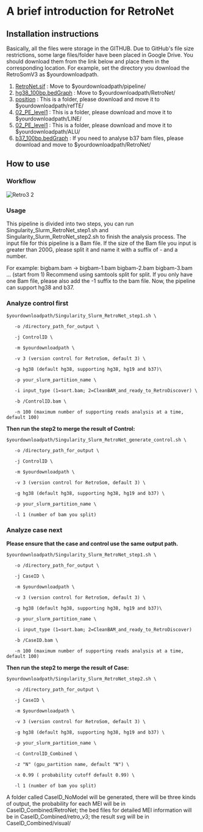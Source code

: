 # A brief introduction for RetroNet
## Installation instructions
Basically, all the files were storage in the GITHUB.
Due to GitHub's file size restrictions, some large files/folder have been placed in Google Drive. You should download them from the link below and place them in the corresponding location.
For example, set the directory you download the RetroSomV3 as $yourdownloadpath.

1. [RetroNet.sif](https://drive.google.com/file/d/1OUg-L2sQ7ucaNsTXolIus0uCT5VG29CC/view?usp=drive_link) : Move to $yourdownloadpath/pipeline/
2. [hg38_100bp.bedGraph](https://drive.google.com/file/d/1IhiktWmqZSTcrPg2p9OIb5vtcQ5GLLjh/view?usp=sharing) : Move to $yourdownloadpath/RetroNet/
3. [position](https://drive.google.com/drive/folders/1L-XxCCGRMnNShd7ysbeM2kFIxkQANI9D?usp=sharing) : This is a folder, please download and move it to $yourdownloadpath/refTE/
4. [02_PE_level1](https://drive.google.com/drive/folders/197ogIPePEDBNah-Ff1IjNSKq7F3SMGzr?usp=sharing) : This is a folder, please download and move it to $yourdownloadpath/LINE/
5. [02_PE_level1](https://drive.google.com/drive/folders/18kA4IrlP7OKStuReX4koZ8dwx4sbjqzS?usp=sharing) : This is a folder, please download and move it to $yourdownloadpath/ALU/
6. [b37_100bp.bedGraph](https://drive.google.com/file/d/14eOmzhz0pMYpfuLU5spLgwuZJv8_n75R/view?usp=drive_link) : If you need to analyse b37 bam files, please download and move to $yourdownloadpath/RetroNet/

## How to use
### Workflow

![Retro3 2](https://github.com/user-attachments/assets/10da5f78-0252-4d01-8145-b3f5c36cfca3)

### Usage
This pipeline is divided into two steps, you can run Singularity_Slurm_RetroNet_step1.sh and Singularity_Slurm_RetroNet_step2.sh to finish the analysis process.
The input file for this pipeline is a Bam file. If the size of the Bam file you input is greater than 200G, please split it and name it with a suffix of - and a number.

For example: bigbam.bam &rarr; bigbam-1.bam bigbam-2.bam bigbam-3.bam ... (start from 1)
Recommend using samtools split for split. If you only have one Bam file, please also add the -1 suffix to the bam file.
Now, the pipeline can support hg38 and b37.

### Analyze control first 

```
$yourdownloadpath/Singularity_Slurm_RetroNet_step1.sh \

   -o /directory_path_for_output \

   -j ControlID \

   -m $yourdownloadpath \

   -v 3 (version control for RetroSom, default 3) \

   -g hg38 (default hg38, supporting hg38, hg19 and b37)\

   -p your_slurm_partition_name \

   -i input_type (1=sort.bam; 2=CleanBAM_and_ready_to_RetroDiscover) \

   -b /ControlID.bam \

   -n 100 (maximum number of supporting reads analysis at a time, default 100) 

```

**Then run the step2 to merge the result of Control:**

```
$yourdownloadpath/Singularity_Slurm_RetroNet_generate_control.sh \
  
   -o /directory_path_for_output \
  
   -j ControlID \
  
   -m $yourdownloadpath \
  
   -v 3 (version control for RetroSom, default 3) \
  
   -g hg38 (default hg38, supporting hg38, hg19 and b37) \
  
   -p your_slurm_partition_name \
  
   -l 1 (number of bam you split)
```

### Analyze case next

**Please ensure that the case and control use the same output path.**

```
$yourdownloadpath/Singularity_Slurm_RetroNet_step1.sh \

   -o /directory_path_for_output \

   -j CaseID \

   -m $yourdownloadpath \

   -v 3 (version control for RetroSom, default 3) \

   -g hg38 (default hg38, supporting hg38, hg19 and b37)\

   -p your_slurm_partition_name \

   -i input_type (1=sort.bam; 2=CleanBAM_and_ready_to_RetroDiscover)

   -b /CaseID.bam \

   -n 100 (maximum number of supporting reads analysis at a time, default 100) 

```

**Then run the step2 to merge the result of Case:**

```
$yourdownloadpath/Singularity_Slurm_RetroNet_step2.sh \
  
   -o /directory_path_for_output \
  
   -j CaseID \
  
   -m $yourdownloadpath \
  
   -v 3 (version control for RetroSom, default 3) \
  
   -g hg38 (default hg38, supporting hg38, hg19 and b37) \
  
   -p your_slurm_partition_name \
  
   -c ControlID_Combined \
  
   -z "N" (gpu_partition name, default "N") \
  
   -x 0.99 ( probability cutoff default 0.99) \
  
   -l 1 (number of bam you split)
```

A folder called CaseID_NoModel will be generated, there will be three kinds of output, the probability for each MEI will be in CaseID_Combined/RetroNet; the bed files for detailed MEI information will be in CaseID_Combined/retro_v3; the result svg will be in CaseID_Combined/visual/
